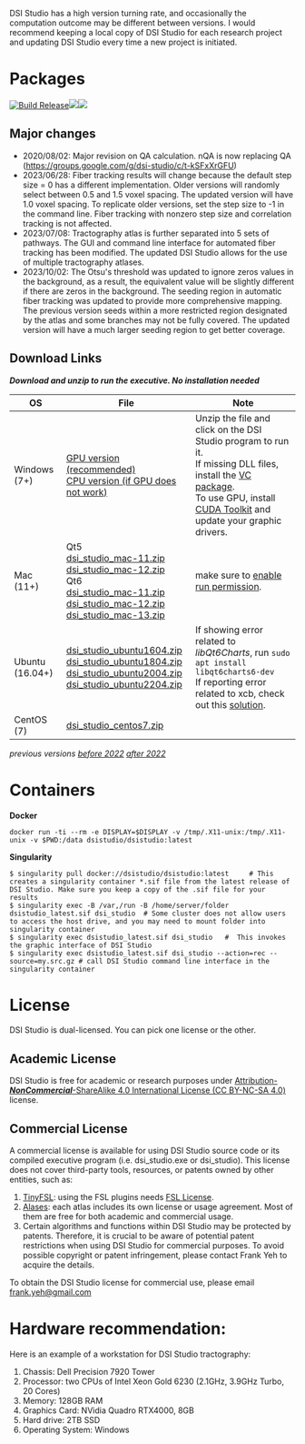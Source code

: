 DSI Studio has a high version turning rate, and occasionally the computation outcome may be different between versions. I would recommend  keeping a local copy of DSI Studio for each research project and updating DSI Studio every time a new project is initiated.

# Packages

[![Build Release](https://github.com/frankyeh/DSI-Studio/actions/workflows/build_dsistudio.yml/badge.svg)](https://github.com/frankyeh/DSI-Studio/actions/workflows/build_release.yml)<a href="https://github.com/frankyeh/DSI-Studio/commits/master"><img src="https://img.shields.io/github/last-commit/frankyeh/DSI-Studio"></a><a href="https://github.com/frankyeh/DSI-Studio/releases"><img src="https://img.shields.io/github/v/release/frankyeh/DSI-Studio"></a>

## Major changes

- 2020/08/02: Major revision on QA calculation. nQA is now replacing QA (https://groups.google.com/g/dsi-studio/c/t-kSFxXrGFU)
- 2023/06/28: Fiber tracking results will change because the default step size = 0 has a different implementation. Older versions will randomly select between 0.5 and 1.5 voxel spacing. The updated version will have 1.0 voxel spacing. To replicate older versions, set the step size to -1 in the command line. Fiber tracking with nonzero step size and correlation tracking is not affected.
- 2023/07/08: Tractography atlas is further separated into 5 sets of pathways. The GUI and command line interface for automated fiber tracking has been modified. The updated DSI Studio allows for the use of multiple tractography atlases.
- 2023/10/02: The Otsu's threshold was updated to ignore zeros values in the background, as a result, the equivalent value will be slightly different if there are zeros in the background. The seeding region in automatic fiber tracking was updated to provide more comprehensive mapping. The previous version seeds within a more restricted region designated by the atlas and some branches may not be fully covered. The updated version will have a much larger seeding region to get better coverage.

## Download Links

***Download and unzip to run the executive. No installation needed***

| OS      | File     | Note      |
|---------|----------|-----------|
|  Windows (7+)  |  [GPU version (recommended)](https://github.com/frankyeh/DSI-Studio/releases/download/2024.05.22/dsi_studio_win.zip)<br> [CPU version (if GPU does not work)](https://github.com/frankyeh/DSI-Studio/releases/download/2024.05.22/dsi_studio_win_cpu.zip)| Unzip the file and click on the DSI Studio program to run it. <br> If missing DLL files, install the [VC package](https://aka.ms/vs/17/release/vc_redist.x64.exe).<br>To use GPU, install [CUDA Toolkit](https://developer.nvidia.com/cuda-downloads?target_os=Windows&target_arch=x86_64&target_version=10&target_type=exe_network) and update your graphic drivers.|
|  Mac (11+)      |  Qt5<br>[dsi_studio_mac-11.zip](https://github.com/frankyeh/DSI-Studio/releases/download/2024.05.22/dsi_studio_macos-11.zip)<br>[dsi_studio_mac-12.zip](https://github.com/frankyeh/DSI-Studio/releases/download/2024.05.22/dsi_studio_macos-12.zip)<br>Qt6<br>[dsi_studio_mac-11.zip](https://github.com/frankyeh/DSI-Studio/releases/download/2024.05.22/dsi_studio_macos-11_qt6.zip)<br>[dsi_studio_mac-12.zip](https://github.com/frankyeh/DSI-Studio/releases/download/2024.05.22/dsi_studio_macos-12_qt6.zip)<br>[dsi_studio_mac-13.zip](https://github.com/frankyeh/DSI-Studio/releases/download/2024.05.22/dsi_studio_macos-13_qt6.zip) | make sure to [enable run permission](http://mac-how-to.wonderhowto.com/how-to/open-third-party-apps-from-unidentified-developers-mac-os-x-0158095/). |
|  Ubuntu (16.04+)   |  [dsi_studio_ubuntu1604.zip](https://github.com/frankyeh/DSI-Studio/releases/download/2024.05.22/dsi_studio_ubuntu1604.zip)<br>[dsi_studio_ubuntu1804.zip](https://github.com/frankyeh/DSI-Studio/releases/download/2024.05.22/dsi_studio_ubuntu1804.zip)<br>[dsi_studio_ubuntu2004.zip](https://github.com/frankyeh/DSI-Studio/releases/download/2024.05.22/dsi_studio_ubuntu2004.zip)<br>[dsi_studio_ubuntu2204.zip](https://github.com/frankyeh/DSI-Studio/releases/download/2024.05.22/dsi_studio_ubuntu2204.zip)<br> | If showing error related to *libQt6Charts*, run `sudo apt install libqt6charts6-dev`<br> If reporting error related to xcb, check out this [solution](https://groups.google.com/g/dsi-studio/c/b61uyoo0CuI). |
|  CentOS (7)   |  [dsi_studio_centos7.zip](https://github.com/frankyeh/DSI-Studio/releases/download/2024.05.22/dsi_studio_centos7.zip)<br> | |

*previous versions [before 2022](https://www.dropbox.com/sh/ectib64vhctkl8b/AADBRYp_aPLEuAOdNw393tO-a?dl=0) [after 2022](https://github.com/frankyeh/DSI-Studio/releases)*

# Containers

**Docker**

```
docker run -ti --rm -e DISPLAY=$DISPLAY -v /tmp/.X11-unix:/tmp/.X11-unix -v $PWD:/data dsistudio/dsistudio:latest
```

**Singularity**
     
```
$ singularity pull docker://dsistudio/dsistudio:latest     # This creates a singularity container *.sif file from the latest release of DSI Studio. Make sure you keep a copy of the .sif file for your results
$ singularity exec -B /var,/run -B /home/server/folder dsistudio_latest.sif dsi_studio  # Some cluster does not allow users to access the host drive, and you may need to mount folder into singularity container
$ singularity exec dsistudio_latest.sif dsi_studio   #  This invokes the graphic interface of DSI Studio 
$ singularity exec dsistudio_latest.sif dsi_studio --action=rec --source=my.src.gz # call DSI Studio command line interface in the singularity container  
```

# License

DSI Studio is dual-licensed. You can pick one license or the other. 

## Academic License

DSI Studio is free for academic or research purposes under [Attribution-***NonCommercial***-ShareAlike 4.0 International License (CC BY-NC-SA 4.0)](https://creativecommons.org/licenses/by-nc-sa/4.0/legalcode) license. 

## Commercial License

A commercial license is available for using DSI Studio source code or its compiled executive program (i.e. dsi_studio.exe or dsi_studio). This license does not cover third-party tools, resources, or patents owned by other entities, such as: 

1. [TinyFSL](https://github.com/frankyeh/TinyFSL): using the FSL plugins needs [FSL License](https://fsl.fmrib.ox.ac.uk/fsl/fslwiki/Licence).
2. [Alases](https://github.com/frankyeh/DSI-Studio-atlas): each atlas includes its own license or usage agreement. Most of them are free for both academic and commercial usage.
3. Certain algorithms and functions within DSI Studio may be protected by patents. Therefore, it is crucial to be aware of potential patent restrictions when using DSI Studio for commercial purposes. To avoid possible copyright or patent infringement, please contact Frank Yeh to acquire the details.

To obtain the DSI Studio license for commercial use, please email frank.yeh@gmail.com

# Hardware recommendation:

Here is an example of a workstation for DSI Studio tractography:

1. Chassis: Dell Precision 7920 Tower
2. Processor: two CPUs of Intel Xeon Gold 6230 (2.1GHz, 3.9GHz Turbo, 20 Cores)
3. Memory: 128GB RAM
4. Graphics Card: NVidia Quadro RTX4000, 8GB
5. Hard drive: 2TB SSD
6. Operating System: Windows

